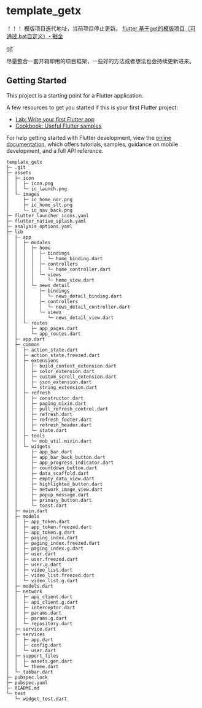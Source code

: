 # template_getx

！！！ 模版项目迭代地址，当前项目停止更新。
[flutter 基于get的模版项目（可通过.bat自定义）- 掘金](https://juejin.cn/post/7248788659930939447)

[git](https://github.com/boomcx/template_batch.git)


尽量整合一套开箱即用的项目框架，一些好的方法或者想法也会持续更新进来。

## Getting Started

This project is a starting point for a Flutter application.

A few resources to get you started if this is your first Flutter project:

- [Lab: Write your first Flutter app](https://docs.flutter.dev/get-started/codelab)
- [Cookbook: Useful Flutter samples](https://docs.flutter.dev/cookbook)

For help getting started with Flutter development, view the
[online documentation](https://docs.flutter.dev/), which offers tutorials,
samples, guidance on mobile development, and a full API reference.

```
template_getx
├─ .git
├─ assets
│  ├─ icon
│  │  ├─ icon.png
│  │  └─ ic_launch.png
│  └─ images
│     ├─ ic_home_nor.png
│     ├─ ic_home_slt.png
│     └─ ic_nav_back.png
├─ flutter_launcher_icons.yaml
├─ flutter_native_splash.yaml
├─ analysis_options.yaml
├─ lib
│  ├─ app
│  │  ├─ modules
│  │  │  ├─ home
│  │  │  │  ├─ bindings
│  │  │  │  │  └─ home_binding.dart
│  │  │  │  ├─ controllers
│  │  │  │  │  └─ home_controller.dart
│  │  │  │  └─ views
│  │  │  │     └─ home_view.dart
│  │  │  └─ news_detail
│  │  │     ├─ bindings
│  │  │     │  └─ news_detail_binding.dart
│  │  │     ├─ controllers
│  │  │     │  └─ news_detail_controller.dart
│  │  │     └─ views
│  │  │        └─ news_detail_view.dart
│  │  └─ routes
│  │     ├─ app_pages.dart
│  │     └─ app_routes.dart
│  ├─ app.dart
│  ├─ common
│  │  ├─ action_state.dart
│  │  ├─ action_state.freezed.dart
│  │  ├─ extensions
│  │  │  ├─ build_context_extension.dart
│  │  │  ├─ color_extension.dart
│  │  │  ├─ custom_scroll_extension.dart
│  │  │  ├─ json_extension.dart
│  │  │  └─ string_extension.dart
│  │  ├─ refresh
│  │  │  ├─ constructor.dart
│  │  │  ├─ paging_mixin.dart
│  │  │  ├─ pull_refresh_control.dart
│  │  │  ├─ refresh.dart
│  │  │  ├─ refresh_footer.dart
│  │  │  ├─ refresh_header.dart
│  │  │  └─ state.dart
│  │  ├─ tools
│  │  │  └─ mob_util.mixin.dart
│  │  └─ widgets
│  │     ├─ app_bar.dart
│  │     ├─ app_bar_back_button.dart
│  │     ├─ app_progress_indicator.dart
│  │     ├─ countdown_button.dart
│  │     ├─ data_scaffold.dart
│  │     ├─ empty_data_view.dart
│  │     ├─ highlighted_button.dart
│  │     ├─ network_image_view.dart
│  │     ├─ popup_message.dart
│  │     ├─ primary_button.dart
│  │     └─ toast.dart
│  ├─ main.dart
│  ├─ models
│  │  ├─ app_token.dart
│  │  ├─ app_token.freezed.dart
│  │  ├─ app_token.g.dart
│  │  ├─ paging_index.dart
│  │  ├─ paging_index.freezed.dart
│  │  ├─ paging_index.g.dart
│  │  ├─ user.dart
│  │  ├─ user.freezed.dart
│  │  ├─ user.g.dart
│  │  ├─ video_list.dart
│  │  ├─ video_list.freezed.dart
│  │  └─ video_list.g.dart
│  ├─ models.dart
│  ├─ network
│  │  ├─ api_client.dart
│  │  ├─ api_client.g.dart
│  │  ├─ interceptor.dart
│  │  ├─ params.dart
│  │  ├─ params.g.dart
│  │  └─ repository.dart
│  ├─ service.dart
│  ├─ services
│  │  ├─ app.dart
│  │  ├─ config.dart
│  │  └─ user.dart
│  ├─ support_files
│  │  ├─ assets.gen.dart
│  │  └─ theme.dart
│  └─ tabbar.dart
├─ pubspec.lock
├─ pubspec.yaml
├─ README.md
└─ test
   └─ widget_test.dart

```
